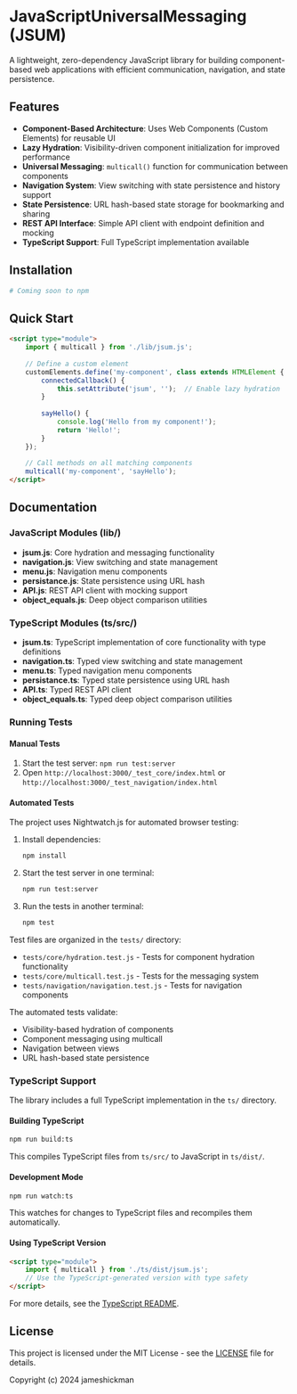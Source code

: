 # JavaScriptUniversalMessaging (JSUM)

A lightweight, zero-dependency JavaScript library for building component-based web applications with efficient communication, navigation, and state persistence.

## Features

- **Component-Based Architecture**: Uses Web Components (Custom Elements) for reusable UI
- **Lazy Hydration**: Visibility-driven component initialization for improved performance
- **Universal Messaging**: `multicall()` function for communication between components
- **Navigation System**: View switching with state persistence and history support
- **State Persistence**: URL hash-based state storage for bookmarking and sharing
- **REST API Interface**: Simple API client with endpoint definition and mocking
- **TypeScript Support**: Full TypeScript implementation available

## Installation

```bash
# Coming soon to npm
```

## Quick Start

```html
<script type="module">
    import { multicall } from './lib/jsum.js';
    
    // Define a custom element
    customElements.define('my-component', class extends HTMLElement {
        connectedCallback() {
            this.setAttribute('jsum', '');  // Enable lazy hydration
        }
        
        sayHello() {
            console.log('Hello from my component!');
            return 'Hello!';
        }
    });
    
    // Call methods on all matching components
    multicall('my-component', 'sayHello');
</script>
```

## Documentation

### JavaScript Modules (lib/)
- **jsum.js**: Core hydration and messaging functionality
- **navigation.js**: View switching and state management
- **menu.js**: Navigation menu components
- **persistance.js**: State persistence using URL hash
- **API.js**: REST API client with mocking support
- **object_equals.js**: Deep object comparison utilities

### TypeScript Modules (ts/src/)
- **jsum.ts**: TypeScript implementation of core functionality with type definitions
- **navigation.ts**: Typed view switching and state management
- **menu.ts**: Typed navigation menu components
- **persistance.ts**: Typed state persistence using URL hash
- **API.ts**: Typed REST API client
- **object_equals.ts**: Typed deep object comparison utilities

### Running Tests

#### Manual Tests
1. Start the test server: `npm run test:server`
2. Open `http://localhost:3000/_test_core/index.html` or `http://localhost:3000/_test_navigation/index.html`

#### Automated Tests
The project uses Nightwatch.js for automated browser testing:

1. Install dependencies:
   ```bash
   npm install
   ```

2. Start the test server in one terminal:
   ```bash
   npm run test:server
   ```

3. Run the tests in another terminal:
   ```bash
   npm test
   ```

Test files are organized in the `tests/` directory:
- `tests/core/hydration.test.js` - Tests for component hydration functionality
- `tests/core/multicall.test.js` - Tests for the messaging system
- `tests/navigation/navigation.test.js` - Tests for navigation components

The automated tests validate:
- Visibility-based hydration of components
- Component messaging using multicall
- Navigation between views
- URL hash-based state persistence

### TypeScript Support

The library includes a full TypeScript implementation in the `ts/` directory.

#### Building TypeScript

```bash
npm run build:ts
```

This compiles TypeScript files from `ts/src/` to JavaScript in `ts/dist/`.

#### Development Mode

```bash
npm run watch:ts
```

This watches for changes to TypeScript files and recompiles them automatically.

#### Using TypeScript Version

```html
<script type="module">
    import { multicall } from './ts/dist/jsum.js';
    // Use the TypeScript-generated version with type safety
</script>
```

For more details, see the [TypeScript README](./ts/README.md).

## License

This project is licensed under the MIT License - see the [LICENSE](./LICENSE) file for details.

Copyright (c) 2024 jameshickman
